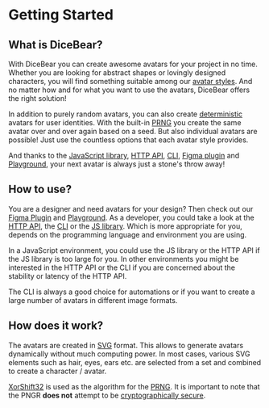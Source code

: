 # Getting Started

## What is DiceBear?

With DiceBear you can create awesome avatars for your project in no time. Whether you are looking for abstract shapes or
lovingly designed characters, you will find something suitable among our [avatar styles](/styles/). And no matter how
and for what you want to use the avatars, DiceBear offers the right solution!

In addition to purely random avatars, you can also create
[deterministic](https://en.wikipedia.org/wiki/Deterministic_algorithm) avatars for user identities. With the built-in
[PRNG](https://en.wikipedia.org/wiki/Pseudorandom_number_generator) you create the same avatar over and over again based
on a seed. But also individual avatars are possible! Just use the countless options that each avatar style provides.

And thanks to the [JavaScript library](/docs/installation/), [HTTP API](/docs/http-api/), [CLI](/docs/cli/),
[Figma plugin](https://www.figma.com/community/plugin/1005765655729342787/DiceBear-Exporter) and
[Playground](/playground/), your next avatar is always just a stone's throw away!

## How to use?

You are a designer and need avatars for your design? Then check out our
[Figma Plugin](https://www.figma.com/community/plugin/1005765655729342787/DiceBear-Exporter) and
[Playground](/playground/). As a developer, you could take a look at the [HTTP API](/docs/http-api/), the
[CLI](/docs/cli/) or the [JS library](/docs/installation/). Which is more appropriate for you, depends on the
programming language and environment you are using.

In a JavaScript environment, you could use the JS library or the HTTP API if the JS library is too large for you. In
other environments you might be interested in the HTTP API or the CLI if you are concerned about the stability or
latency of the HTTP API.

The CLI is always a good choice for automations or if you want to create a large number of avatars in different image
formats.

## How does it work?

The avatars are created in [SVG](https://en.wikipedia.org/wiki/Scalable_Vector_Graphics) format. This allows to generate
avatars dynamically without much computing power. In most cases, various SVG elements such as hair, eyes, ears etc. are
selected from a set and combined to create a character / avatar.

[XorShift32](https://en.wikipedia.org/wiki/Xorshift) is used as the algorithm for the
[PRNG](https://en.wikipedia.org/wiki/Pseudorandom_number_generator). It is important to note that the PNGR **does not**
attempt to be
[cryptographically secure](https://en.wikipedia.org/wiki/Cryptographically-secure_pseudorandom_number_generator).
